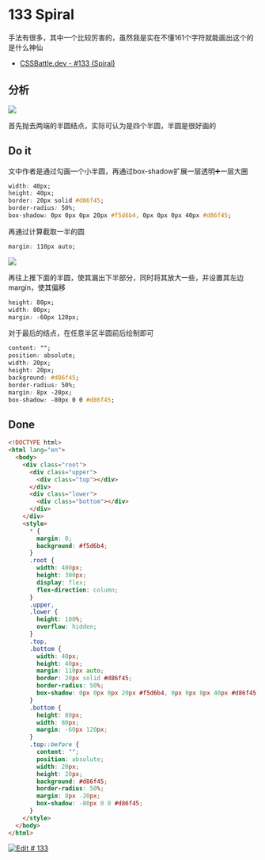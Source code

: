 # 133 Spiral

手法有很多，其中一个比较厉害的，虽然我是实在不懂161个字符就能画出这个的是什么神仙

- [CSSBattle.dev - #133 (Spiral)](https://vishalsingh.hashnode.dev/cssbattledev-133-spiral)

## 分析

![](https://raw.githubusercontent.com/sari3l/css_battle/main/media/16708981086202/16708985128884.jpg)

首先抛去两端的半圆结点，实际可认为是四个半圆，半圆是很好画的

## Do it

文中作者是通过勾画一个小半圆，再通过box-shadow扩展一层透明➕一层大圈

```css
width: 40px;
height: 40px;
border: 20px solid #d86f45;
border-radius: 50%;
box-shadow: 0px 0px 0px 20px #f5d6b4, 0px 0px 0px 40px #d86f45;
```

再通过计算截取一半的圆

```css
margin: 110px auto;
```

![](https://raw.githubusercontent.com/sari3l/css_battle/main/media/16708981086202/16709008949067.jpg)

再往上推下面的半圆，使其漏出下半部分，同时将其放大一些，并设置其左边margin，使其偏移

```css
height: 80px;
width: 80px;
margin: -60px 120px;
```

对于最后的结点，在任意半区半圆前后绘制即可

```css
content: "";
position: absolute;
width: 20px;
height: 20px;
background: #d86f45;
border-radius: 50%;
margin: 8px -20px;
box-shadow: -80px 0 0 #d86f45;
```

## Done

```html
<!DOCTYPE html>
<html lang="en">
  <body>
    <div class="root">
      <div class="upper">
        <div class="top"></div>
      </div>
      <div class="lower">
        <div class="bottom"></div>
      </div>
    </div>
    <style>
      * {
        margin: 0;
        background: #f5d6b4;
      }
      .root {
        width: 400px;
        height: 300px;
        display: flex;
        flex-direction: column;
      }
      .upper,
      .lower {
        height: 100%;
        overflow: hidden;
      }
      .top,
      .bottom {
        width: 40px;
        height: 40px;
        margin: 110px auto;
        border: 20px solid #d86f45;
        border-radius: 50%;
        box-shadow: 0px 0px 0px 20px #f5d6b4, 0px 0px 0px 40px #d86f45;
      }
      .bottom {
        height: 80px;
        width: 80px;
        margin: -60px 120px;
      }
      .top::before {
        content: "";
        position: absolute;
        width: 20px;
        height: 20px;
        background: #d86f45;
        border-radius: 50%;
        margin: 8px -20px;
        box-shadow: -80px 0 0 #d86f45;
      }
    </style>
  </body>
</html>
```

[![Edit # 133](https://codesandbox.io/static/img/play-codesandbox.svg)](https://codesandbox.io/s/133-lyj1s7?fontsize=14&hidenavigation=1&theme=dark)

